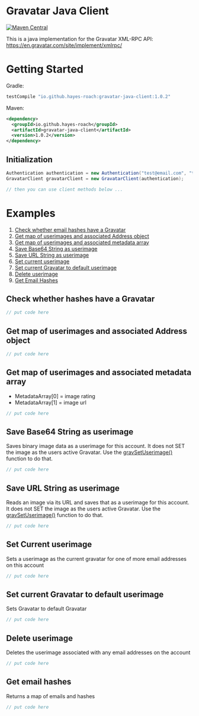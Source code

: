 # Gravatar Java Client

[![Maven Central](https://maven-badges.herokuapp.com/maven-central/io.github.hayes-roach/gravatar-java-client/badge.svg)](https://maven-badges.herokuapp.com/maven-central/io.github.hayes-roach/gravatar-java-client)

This is a java implementation for the Gravatar XML-RPC API: https://en.gravatar.com/site/implement/xmlrpc/
 
# Getting Started
Gradle:
```groovy
testCompile "io.github.hayes-roach:gravatar-java-client:1.0.2"
```
Maven:
```xml
<dependency>
  <groupId>io.github.hayes-roach</groupId>
  <artifactId>gravatar-java-client</artifactId>
  <version>1.0.2</version>
</dependency>
```

## Initialization
```Java
Authentication authentication = new Authentication("test@email.com", "testpassword123");
GravatarClient gravatarClient = new GravatarClient(authentication);

// then you can use client methods below ...
```

# Examples
1. [ Check whether email hashes have a Gravatar ](#ex1)
2. [ Get map of userimages and associated Address object ](#ex2)
3. [ Get map of userimages and associated metadata array ](#ex3)
4. [ Save Base64 String as userimage  ](#ex4)
5. [ Save URL String as userimage ](#ex5)
6. [ Set current userimage ](#ex6)
7. [ Set current Gravatar to default userimage ](#ex7)
8. [ Delete userimage ](#ex8)
9. [ Get Email Hashes ](#ex9)


<a name="ex1"></a>
## Check whether hashes have a Gravatar
```Java
// put code here
```

<a name="ex2"></a>
## Get map of userimages and associated Address object
```Java
// put code here
```

<a name="ex3"></a>
## Get map of userimages and associated metadata array
- MetadataArray[0] = image rating
- MetadataArray[1] = image url

```Java
// put code here
```

<a name="ex4"></a>
## Save Base64 String as userimage 
Saves binary image data as a userimage for this account. It does not SET the image as the users active Gravatar. Use the [gravSetUserimage()](#ex6) function to do that.
```Java
// put code here
```

<a name="ex5"></a>
## Save URL String as userimage
Reads an image via its URL and saves that as a userimage for this account. It does not SET the image as the users active Gravatar. Use the [gravSetUserimage()](#ex6) function to do that.
```Java
// put code here
```

<a name="ex6"></a>
## Set Current userimage
Sets a userimage as the current gravatar for one of more email addresses on this account
```Java
// put code here
```

<a name="ex7"></a>
## Set current Gravatar to default userimage
Sets Gravatar to default Gravatar
```Java
// put code here
```

<a name="ex8"></a>
## Delete userimage
Deletes the userimage associated with any email addresses on the account
```Java
// put code here
```

<a name="ex9"></a>
## Get email hashes
Returns a map of emails and hashes
```Java
// put code here
```
